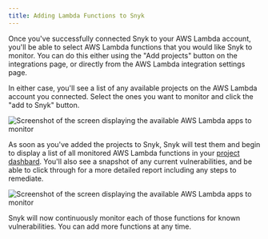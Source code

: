 ```yaml
---
title: Adding Lambda Functions to Snyk
---
```

Once you've successfully connected Snyk to your AWS Lambda account, you'll be able to select AWS Lambda functions that you would like Snyk to monitor. You can do this either using the "Add projects" button on the integrations page, or directly from the AWS Lambda integration settings page.

In either case, you'll see a list of any available projects on the AWS Lambda account you connected. Select the ones you want to monitor and click the "add to Snyk" button. 

![Screenshot of the screen displaying the available AWS Lambda apps to monitor](http://res.cloudinary.com/snyk/image/upload/w_auto,c_scale,q_auto/v1493173602/serverless-docs/aws-projects.png)

As soon as you've added the projects to Snyk, Snyk will test them and begin to display a list of all monitored AWS Lambda functions in your [project dashbard](https://snyk.io/projects). You'll also see a snapshot of any current vulnerabilities, and be able to click through for a more detailed report including any steps to remediate.

![Screenshot of the screen displaying the available AWS Lambda apps to monitor](http://res.cloudinary.com/snyk/image/upload/w_auto,c_scale,q_auto/v1493173601/serverless-docs/aws-functions-to-test.png)

Snyk will now continuously monitor each of those functions for known vulnerabilities. You can add more functions at any time. 
